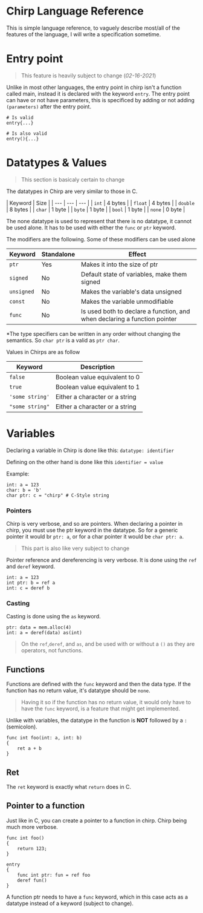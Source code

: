 # Chirp Language Reference

This is simple language reference, to vaguely describe most/all of the features of the language, I will write a specification sometime.

# Entry point

> This feature is heavily subject to change (*02-16-2021*)

Unlike in most other languages, the entry point in chirp isn't a function called main, instead it is declared with the keyword ``entry``. The entry point can have or not have parameters, this is specificed by adding or not adding ``(parameters)`` after the entry point.

```ch
# Is valid
entry{...}

# Is also valid
entry(){...}
```

# Datatypes & Values

> This section is basicaly certain to change

The datatypes in Chirp are very similar to those in C.

| Keyword | Size |
| --- | --- | --- |
| ``int`` | 4 bytes |
| ``float`` | 4 bytes |
| ``double`` | 8 bytes |
| ``char`` | 1 byte |
| ``byte`` | 1 byte |
| ``bool`` | 1 byte |
| ``none`` | 0 byte |

The none datatype is used to represent that there is no datatype, it cannot be used alone. It has to be used with either the ``func`` or ``ptr`` keyword.

The modifiers are the following. Some of these modifiers can be used alone

| Keyword | Standalone | Effect |
| --- | --- | --- |
| ``ptr`` | Yes | Makes it into the size of ptr |
| ``signed`` | No | Default state of variables, make them signed |
| ``unsigned`` | No | Makes the variable's data unsigned |
| ``const`` | No | Makes the variable unmodifiable |
| ``func`` | No | Is used both to declare a function, and when declaring a function pointer|

*The type specifiers can be written in any order without changing the semantics. So ``char ptr`` is a valid as ``ptr char``.

Values in Chirps are as follow

| Keyword | Description |
| --- | --- |
|``false``|Boolean value equivalent to 0|
|``true``|Boolean value equivalent to 1|
| ``'some string'`` | Either a character or a string |
| ``"some string"`` | Either a character or a string |


# Variables

Declaring a variable in Chirp is done like this:
``datatype: identifier``

Defining on the other hand is done like this
``identifier = value``

Example: 
```
int: a = 123
char: b = 'b'
char ptr: c = "chirp" # C-Style string
```

### Pointers

Chirp is very verbose, and so are pointers. When declaring a pointer in chirp, you must use the ptr keyword in the datatype. So for a generic pointer it would br ``ptr: a``, or for a char pointer it would be ``char ptr: a``.

> This part is also like very subject to change

Pointer reference and dereferencing is very verbose. It is done using the ``ref`` and ``deref`` keyword.

```ch
int: a = 123
int ptr: b = ref a
int: c = deref b
```

### Casting

Casting is done using the ``as`` keyword.

```ch
ptr: data = mem.alloc(4)
int: a = deref(data) as(int)
```

> On the ``ref``,``deref``, and ``as``, and be used with or without a ``()`` as they are operators, not functions.

## Functions

Functions are defined with the ``func`` keyword and then the data type. If the function has no return value, it's datatype should be ``none``.

> Having it so if the function has no return value, it would only have to have the ``func`` keyword, is a feature that might get implemented.

Unlike with variables, the datatype in the function is **NOT** followed by a ``:``(semicolon).

```
func int foo(int: a, int: b)
{
    ret a + b
}
```

## Ret

The ``ret`` keyword is exactly what ``return`` does in C.

## Pointer to a function

Just like in C, you can create a pointer to a function in chirp. Chirp being much more verbose.

```ch
func int foo()
{
    return 123;
}

entry
{
    func int ptr: fun = ref foo
    deref fun()
}
```

A function ptr needs to have a ``func`` keyword, which in this case acts as a datatype instead of a keyword (subject to change).